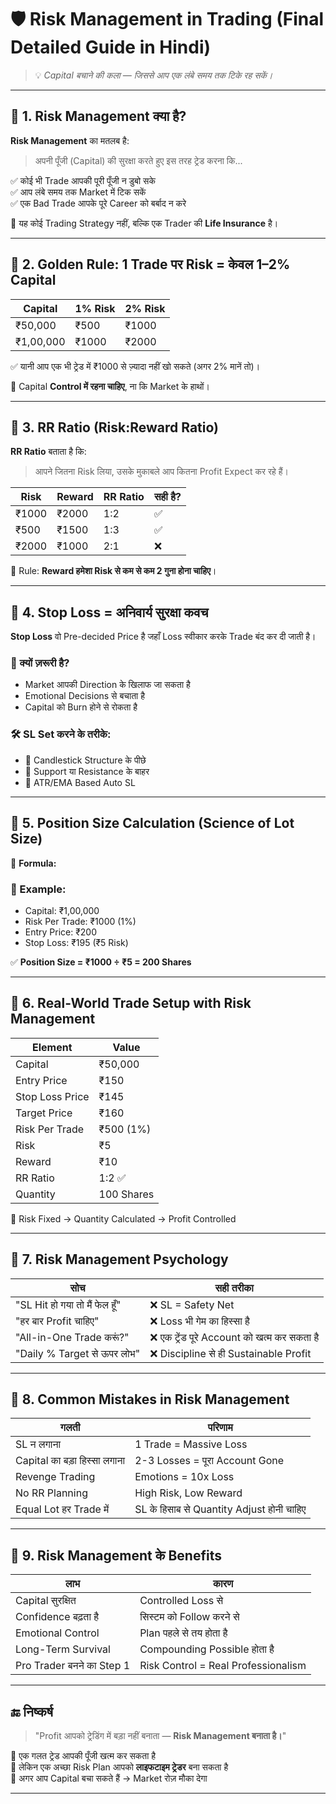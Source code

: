 # 🛡️ Risk Management in Trading (Final Detailed Guide in Hindi)

> 💡 *Capital बचाने की कला — जिससे आप एक लंबे समय तक टिके रह सकें।*

---

## 🔷 1. Risk Management क्या है?

**Risk Management** का मतलब है:

> अपनी पूँजी (Capital) की सुरक्षा करते हुए इस तरह ट्रेड करना कि...

✅ कोई भी Trade आपकी पूरी पूँजी न डुबो सके  
✅ आप लंबे समय तक Market में टिक सकें  
✅ एक Bad Trade आपके पूरे Career को बर्बाद न करे

📌 यह कोई Trading Strategy नहीं, बल्कि एक Trader की **Life Insurance** है।

---

## 🔷 2. Golden Rule: 1 Trade पर Risk = केवल 1–2% Capital

| Capital      | 1% Risk | 2% Risk |
|--------------|---------|---------|
| ₹50,000       | ₹500     | ₹1000   |
| ₹1,00,000     | ₹1000    | ₹2000   |

✅ यानी आप एक भी ट्रेड में ₹1000 से ज़्यादा नहीं खो सकते (अगर 2% मानें तो)।

📌 Capital **Control में रहना चाहिए**, ना कि Market के हाथों।

---

## 🔷 3. RR Ratio (Risk:Reward Ratio)

**RR Ratio** बताता है कि:

> आपने जितना Risk लिया, उसके मुकाबले आप कितना Profit Expect कर रहे हैं।

| Risk  | Reward | RR Ratio | सही है? |
|--------|--------|-----------|----------|
| ₹1000  | ₹2000  | 1:2       | ✅        |
| ₹500   | ₹1500  | 1:3       | ✅        |
| ₹2000  | ₹1000  | 2:1       | ❌        |

📌 Rule: **Reward हमेशा Risk से कम से कम 2 गुना होना चाहिए**।

---

## 🔷 4. Stop Loss = अनिवार्य सुरक्षा कवच

**Stop Loss** वो Pre-decided Price है जहाँ Loss स्वीकार करके Trade बंद कर दी जाती है।

### 🧠 क्यों ज़रूरी है?

- Market आपकी Direction के खिलाफ जा सकता है  
- Emotional Decisions से बचाता है  
- Capital को Burn होने से रोकता है  

### 🛠️ SL Set करने के तरीके:

- 🔹 Candlestick Structure के पीछे  
- 🔹 Support या Resistance के बाहर  
- 🔹 ATR/EMA Based Auto SL

---

## 🔷 5. Position Size Calculation (Science of Lot Size)

🧮 **Formula:**


### 📌 Example:

- Capital: ₹1,00,000  
- Risk Per Trade: ₹1000 (1%)  
- Entry Price: ₹200  
- Stop Loss: ₹195 (₹5 Risk)

✅ **Position Size = ₹1000 ÷ ₹5 = 200 Shares**

---

## 🔷 6. Real-World Trade Setup with Risk Management

| Element          | Value       |
|------------------|-------------|
| Capital          | ₹50,000     |
| Entry Price      | ₹150        |
| Stop Loss Price  | ₹145        |
| Target Price     | ₹160        |
| Risk Per Trade   | ₹500 (1%)   |
| Risk             | ₹5          |
| Reward           | ₹10         |
| RR Ratio         | 1:2 ✅       |
| Quantity         | 100 Shares  |

📌 Risk Fixed → Quantity Calculated → Profit Controlled

---

## 🔷 7. Risk Management Psychology

| सोच                             | सही तरीका |
|----------------------------------|------------|
| "SL Hit हो गया तो मैं फेल हूँ"     | ❌ SL = Safety Net |
| "हर बार Profit चाहिए"             | ❌ Loss भी गेम का हिस्सा है |
| "All-in-One Trade करूं?"          | ❌ एक ट्रेंड पूरे Account को खत्म कर सकता है |
| "Daily % Target से ऊपर लोभ"       | ❌ Discipline से ही Sustainable Profit |

---

## 🔷 8. Common Mistakes in Risk Management

| गलती                          | परिणाम |
|-------------------------------|---------|
| SL न लगाना                    | 1 Trade = Massive Loss |
| Capital का बड़ा हिस्सा लगाना   | 2-3 Losses = पूरा Account Gone |
| Revenge Trading               | Emotions = 10x Loss |
| No RR Planning                | High Risk, Low Reward |
| Equal Lot हर Trade में         | SL के हिसाब से Quantity Adjust होनी चाहिए |

---

## 🔷 9. Risk Management के Benefits

| लाभ                      | कारण |
|---------------------------|--------|
| Capital सुरक्षित           | Controlled Loss से |
| Confidence बढ़ता है       | सिस्टम को Follow करने से |
| Emotional Control          | Plan पहले से तय होता है |
| Long-Term Survival        | Compounding Possible होता है |
| Pro Trader बनने का Step 1 | Risk Control = Real Professionalism |

---

## 🔚 निष्कर्ष

> "Profit आपको ट्रेडिंग में बड़ा नहीं बनाता — **Risk Management बनाता है।**"  

🔹 एक गलत ट्रेड आपकी पूँजी खत्म कर सकता है  
🔹 लेकिन एक अच्छा Risk Plan आपको **लाइफटाइम ट्रेडर** बना सकता है  
🔹 अगर आप Capital बचा सकते हैं → Market रोज़ मौका देगा

---

 

